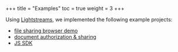 +++
title = "Examples"
toc = true
weight = 3
+++

Using [Lightstreams](/getting-started/quick-start/), we implemented the following example projects:

- [file sharing browser demo](/examples/browser)
- [document authorization & sharing](/examples/intellectual-property)
- [JS SDK](/examples/js-sdk)
